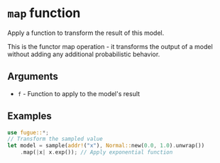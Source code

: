 # `map` function

Apply a function to transform the result of this model.

This is the functor map operation - it transforms the output of a model without adding any additional probabilistic behavior.

## Arguments

* `f` - Function to apply to the model's result

## Examples

```rust
use fugue::*;
// Transform the sampled value
let model = sample(addr!("x"), Normal::new(0.0, 1.0).unwrap())
    .map(|x| x.exp()); // Apply exponential function
```
